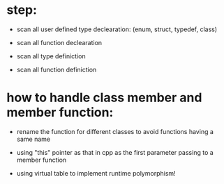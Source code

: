 # step:
+ scan all user defined type declearation: (enum, struct, typedef, class)

+ scan all function declearation

+ scan all type definiction

+ scan all function definiction

# how to handle class member and member function:
+ rename the function for different classes 
  to avoid functions having a same name

+ using "this" pointer as that in cpp as the first parameter 
  passing to a member function

+ using virtual table to implement runtime polymorphism!